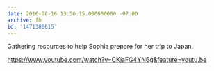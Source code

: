 ```yaml
---
date: 2016-08-16 13:50:15.000000000 -07:00
archive: fb
id: '1471380615'
---
```


Gathering resources to help Sophia prepare for her trip to Japan.

https://www.youtube.com/watch?v=CKjaFG4YN6g&feature=youtu.be
